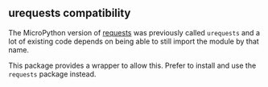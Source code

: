 ## urequests compatibility

The MicroPython version of
[requests](https://requests.readthedocs.io/en/latest/) was previously called
`urequests` and a lot of existing code depends on being able to still
import the module by that name.

This package provides a wrapper to allow this. Prefer to install and use the
`requests` package instead.
